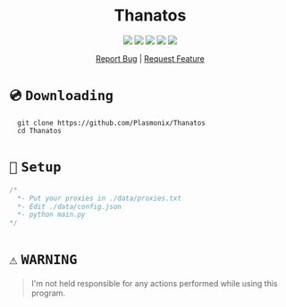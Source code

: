 <h1 align="center">Thanatos</h1>
<p align="center">
  <img src="https://img.shields.io/github/contributors/Plasmonix/Thanatos.svg?style=for-the-badge"/>
  <img src="https://img.shields.io/github/forks/Plasmonix/Thanatos.svg?style=for-the-badge"/>
  <img src="https://img.shields.io/github/stars/Plasmonix/Thanatos.svg?style=for-the-badge"/>
  <img src="https://img.shields.io/github/issues/Plasmonix/Thanatos.svg?style=for-the-badge"/>
  <img src="https://img.shields.io/github/license/Plasmonix/Thanatos.svg?style=for-the-badge"/>
</p>

<p align="center">
    <a href="https://github.com/dropout1337/Plasmonix/Thanatos/issues">Report Bug</a>
    |
    <a href="https://github.com/dropout1337/Plasmonix/Thanatos/issues">Request Feature</a>

# `💿` `Downloading` 
```
  git clone https://github.com/Plasmonix/Thanatos
  cd Thanatos
```

# `🍂` `Setup` 
```cs
/*
  *- Put your proxies in ./data/proxies.txt
  *- Edit ./data/config.json
  *- python main.py
*/
```

# `⚠️` `WARNING` 
> I'm not held responsible for any actions performed while using this program.
